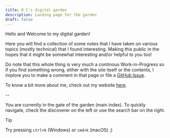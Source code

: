 ```yaml
---
title: R C's digital garden
description: Landing page for the garden
draft: false
---
```


Hello and Welcome to my digital garden! 

Here you will find a collection of some notes that I have taken on various topics (mostly technical) that I found interesting. Making this public in the hopes that it might be somewhat interesting and/or helpful to you too!

Do note that this whole thing is very much a continous Work-in-Progress so if you find something wrong, either with the site itself or the contents, I implore you to make a comment in that page or file a [GitHub Issue](https://github.com/bhodrolok/yadg/issues).

To know a bit more about me, check out my website [here](https://www.bhodrolok.xyz).

-- 

You are currently in the gate of the garden (main index). To quickly navigate, check the discoverer on the left or use the search bar on the right.

> [!tip]
> Try pressing `ctrl+k` (Windows) or `cmd+k` (macOS) ;) 